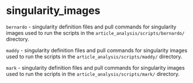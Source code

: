 # singularity_images

`bernardo` - singularity definition files and pull commands for singularity images used to run the scripts in the `article_analysis/scripts/bernardo/` directory.

`maddy` - singularity definition files and pull commands for singularity images used to run the scripts in the `article_analysis/scripts/maddy/` directory.

`mark` - singularity definition files and pull commands for singularity images used to run the scripts in the `article_analysis/scripts/mark/` directory.
